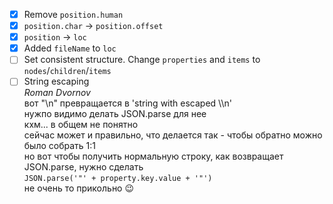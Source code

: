 - [X] Remove `position.human`
- [X] `position.char` -> `position.offset`
- [X] `position` -> `loc`
- [X] Added `fileName` to `loc`
- [ ] Set consistent structure. Change `properties` and `items` to `nodes`/`children`/`items`
- [ ] String escaping  
*Roman Dvornov*  
вот "\\n" превращается в 'string with escaped \\\\n'  
нужпо видимо делать JSON.parse для нее  
кхм... в общем не понятно  
сейчас может и правильно, что делается так - чтобы обратно можно было собрать 1:1  
но вот чтобы получить нормальную строку, как возвращает JSON.parse, нужно сделать  
`JSON.parse('"' + property.key.value + '"')`  
не очень то прикольно :wink:

